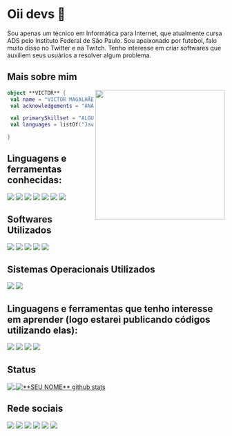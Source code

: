 # Oii devs 👋

Sou apenas um técnico em Informática para Internet, que atualmente cursa ADS pelo Instituto Federal de São Paulo. Sou apaixonado por futebol, falo muito disso no Twitter e na Twitch.
Tenho interesse em criar softwares que auxiliem seus usuários a resolver algum problema.

## Mais sobre mim

<img align="right" width="300" src="https://i2.wp.com/allhtaccess.info/wp-content/uploads/2018/03/programming.gif?fit=1281%2C716&ssl=1" />

```kotlin
object **VICTOR** {
 val name = "VICTOR MAGALHÃES"
 val acknowledgements = "ANÁLISE E DESENVOLVIMENTO DE SISTEMAS"

 val primarySkillset = "ALGUMAS HABILIDADES"
 val languages = listOf("Java", "PHP", "Laravel", "Bootstrap", "Tailwind")

}
```

## Linguagens e ferramentas conhecidas:

<img src="https://img.shields.io/badge/HTML5-E34F26?style=for-the-badge&logo=html5&logoColor=white" />
<img src="https://img.shields.io/badge/CSS3-1572B6?style=for-the-badge&logo=css3&logoColor=white" />
<img src="https://img.shields.io/badge/Tailwind_CSS-38B2AC?style=for-the-badge&logo=tailwind-css&logoColor=white" />
<img src="https://img.shields.io/badge/Bootstrap-563D7C?style=for-the-badge&logo=bootstrap&logoColor=white" />
<img src="https://img.shields.io/badge/Java-ED8B00?style=for-the-badge&logo=java&logoColor=white" />
<img src="https://img.shields.io/badge/PHP-777BB4?style=for-the-badge&logo=php&logoColor=white" />
<img src="https://img.shields.io/badge/Laravel-FF2D20?style=for-the-badge&logo=laravel&logoColor=white"/>

## Softwares Utilizados

<img src="https://img.shields.io/badge/Visual%20Studio%20Code-007ACC.svg?style=for-the-badge&logo=Visual-Studio-Code&logoColor=white">
<img src="https://img.shields.io/badge/Android%20Studio-3DDC84.svg?style=for-the-badge&logo=Android-Studio&logoColor=white">
<img src="https://img.shields.io/badge/Eclipse%20IDE-2C2255.svg?style=for-the-badge&logo=Eclipse-IDE&logoColor=white">
<img src="https://img.shields.io/badge/IntelliJ%20IDEA-000000.svg?style=for-the-badge&logo=IntelliJ-IDEA&logoColor=white">
<img src="https://img.shields.io/badge/Power%20BI-F2C811.svg?style=for-the-badge&logo=Power-BI&logoColor=black">

## Sistemas Operacionais Utilizados

<img src="https://img.shields.io/badge/Windows-017AD7?style=for-the-badge&logo=windows&logoColor=white"/>
<img src="https://img.shields.io/badge/Linux-E34F26?style=for-the-badge&logo=linux&logoColor=black"/>



## Linguagens e ferramentas que tenho interesse em aprender (logo estarei publicando códigos utilizando elas):

<img src="https://img.shields.io/badge/Kotlin-0095D5?&style=for-the-badge&logo=kotlin&logoColor=white" />
<img src="https://img.shields.io/badge/React_Native-20232A?style=for-the-badge&logo=react&logoColor=61DAFB" />
<img src="https://img.shields.io/badge/Flutter-02569B?style=for-the-badge&logo=flutter&logoColor=white" />
<img src="https://img.shields.io/badge/Dart-0175C2?style=for-the-badge&logo=dart&logoColor=white" />



## Status

<a href="https://github.com/Gurupreet">
  <img align="center" src="https://github-readme-stats.vercel.app/api/top-langs/?username=victorxmdev&theme=dracula&hide_langs_below=1" />
</a>

<a href="https://github.com/Gurupreet">
 <img align="center" src="https://github-readme-stats.vercel.app/api?username=victorxmdev&show_icons=true&theme=dracula&line_height=27" alt="**SEU NOME** github stats"/>
</a>

[twitter]: https://twitter.com/victorxm__
[instagram]: https://www.instagram.com/victorxm__/
[linkedin]: https://www.linkedin.com/in/victor-santosmagalhaes/

<br>

## Rede sociais


<p align="left">
  <a href="https://twitter.com/victorxm__" alt="Twitter">
  <img src="https://img.shields.io/badge/Twitter-1DA1F2?style=for-the-badge&logo=twitter&logoColor=white&link=https://twitter.com/victorxm__" /></a>

  <a href="https://www.linkedin.com/in/victor-santosmagalhaes/" alt="LinkedIn">
  <img src="https://img.shields.io/badge/LinkedIn-0077B5?style=for-the-badge&logo=linkedin&logoColor=white&link=https://www.linkedin.com/in/victor-santosmagalhaes/" /></a>

  <a href="https://www.instagram.com/victorxm__/" alt="Instagram">
  <img src="https://img.shields.io/badge/Instagram-E4405F?style=for-the-badge&logo=instagram&logoColor=white&link=https://www.instagram.com/victorxm__/"/></a>

  <a href="https://www.twitch.tv/victorxm__" alt="Twitch">
  <img src="https://img.shields.io/badge/Twitch-9146FF?style=for-the-badge&logo=twitch&logoColor=white&link=https://www.twitch.tv/victorxm__"/></a>

  <a href="https://steamcommunity.com/id/victorxm__/" alt="Steam">
  <img src="https://img.shields.io/badge/Steam-000000?style=for-the-badge&logo=steam&logoColor=white&link=https://steamcommunity.com/id/victorxm__/"/></a>

<a href="https://boxd.it/1sOfL" alt="Letterboxd">
<img src="https://img.shields.io/badge/Letterboxd-202830.svg?style=for-the-badge&logo=Letterboxd&logoColor=white&link="https://boxd.it/1sOfL"/></a>


  
</p>
